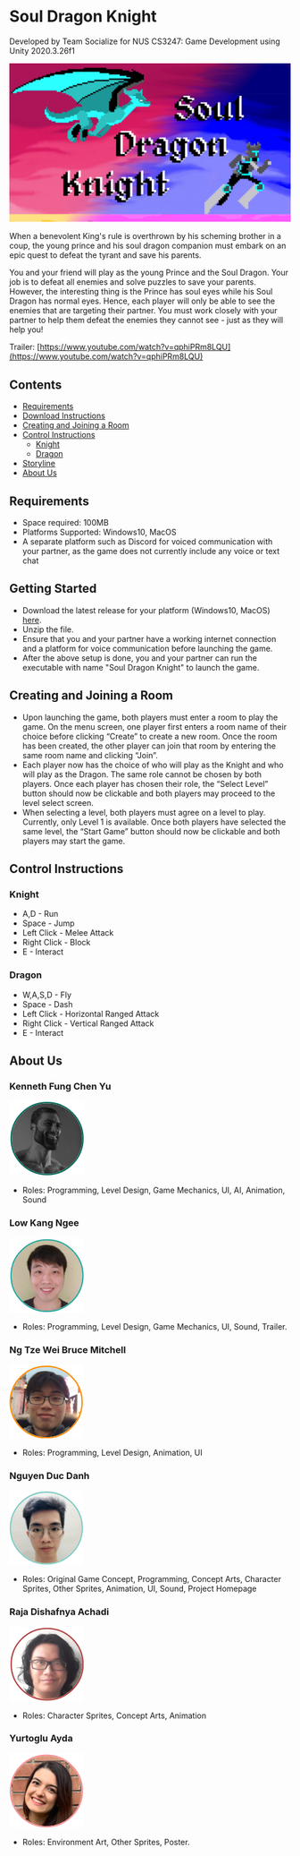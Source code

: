 #  Soul Dragon Knight

Developed by Team Socialize for NUS CS3247: Game Development using Unity 2020.3.26f1

<img src="images/game_poster.png">

When a benevolent King's rule is overthrown by his scheming brother in a coup, the young prince and his soul dragon companion must embark on an epic quest to defeat the tyrant and save his parents.

You and your friend will play as the young Prince and the Soul Dragon. Your job is to defeat all enemies and solve puzzles to save your parents. However, the interesting thing is the Prince has soul eyes while his Soul Dragon has normal eyes. Hence, each player will only be able to see the enemies that are targeting their partner. You must work closely with your partner to help them defeat the enemies they cannot see - just as they will help you!

Trailer: [https://www.youtube.com/watch?v=qphiPRm8LQU](https://www.youtube.com/watch?v=qphiPRm8LQU)

## Contents
  * [Requirements](#requirements)
  * [Download Instructions](#download-instructions)
  * [Creating and Joining a Room](#creating-and-joining-a-room)
  * [Control Instructions](#control-instructions)
      - [Knight](#knight)
      - [Dragon](#dragon)
  * [Storyline](#storyline)
  * [About Us](#about-us)

## Requirements
- Space required: 100MB
- Platforms Supported: Windows10, MacOS
- A separate platform such as Discord for voiced communication with your partner, as the game does not currently include any voice or text chat

## Getting Started
- Download the latest release for your platform (Windows10, MacOS) [here]().
- Unzip the file.
- Ensure that you and your partner have a working internet connection and a platform for voice communication before launching the game.
- After the above setup is done, you and your partner can run the executable with name "Soul Dragon Knight" to launch the game.

## Creating and Joining a Room
- Upon launching the game, both players must enter a room to play the game. On the menu
screen, one player first enters a room name of their choice before clicking “Create” to create a
new room. Once the room has been created, the other player can join that room by entering the
same room name and clicking “Join”.
- Each player now has the choice of who will play as the Knight and who will play as the Dragon.
The same role cannot be chosen by both players. Once each player has chosen their role, the
“Select Level” button should now be clickable and both players may proceed to the level select
screen.
- When selecting a level, both players must agree on a level to play. Currently, only Level 1 is
available. Once both players have selected the same level, the “Start Game” button should now
be clickable and both players may start the game.

## Control Instructions

### Knight
* A,D - Run
* Space - Jump
* Left Click - Melee Attack
* Right Click - Block
* E - Interact

### Dragon
* W,A,S,D - Fly
* Space - Dash
* Left Click - Horizontal Ranged Attack
* Right Click - Vertical Ranged Attack
* E - Interact

## About Us

### Kenneth Fung Chen Yu
![](images/kenneth.png)
* Roles: Programming, Level Design, Game Mechanics, UI, AI, Animation, Sound

### Low Kang Ngee
![](images/kang_ngee.png)
* Roles: Programming, Level Design, Game Mechanics, UI, Sound, Trailer.

### Ng Tze Wei Bruce Mitchell
![](images/bruce.png)
* Roles: Programming, Level Design, Animation, UI

### Nguyen Duc Danh
![](images/danh.png)
* Roles: Original Game Concept, Programming, Concept Arts, Character Sprites, Other Sprites, Animation, UI, Sound, Project Homepage

### Raja Dishafnya Achadi
![](images/raja.png)
* Roles: Character Sprites, Concept Arts, Animation

### Yurtoglu Ayda
![](images/ayda.png)
* Roles: Environment Art, Other Sprites, Poster.
